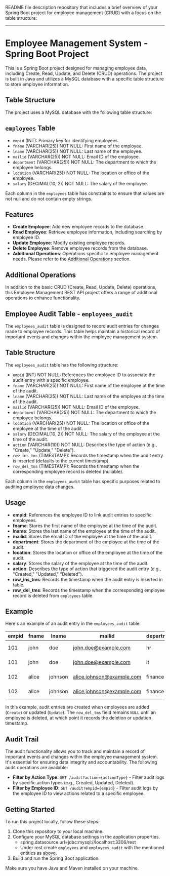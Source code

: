 README file description repository that includes a brief overview of your Spring Boot project for employee management (CRUD) with a focus on the table structure:

---

# Employee Management System - Spring Boot Project

This is a Spring Boot project designed for managing employee data, including Create, Read, Update, and Delete (CRUD) operations. The project is built in Java and utilizes a MySQL database with a specific table structure to store employee information.

## Table Structure

The project uses a MySQL database with the following table structure:

## `employees` Table

- `empid` (INT): Primary key for identifying employees.
- `fname` (VARCHAR(25)) NOT NULL: First name of the employee.
- `lname` (VARCHAR(25)) NOT NULL: Last name of the employee.
- `mailid` (VARCHAR(25)) NOT NULL: Email ID of the employee.
- `department` (VARCHAR(25)) NOT NULL: The department to which the employee belongs.
- `location` (VARCHAR(25)) NOT NULL: The location or office of the employee.
- `salary` (DECIMAL(10, 2)) NOT NULL: The salary of the employee.

Each column in the `employees` table has constraints to ensure that values are not null and do not contain empty strings.

## Features

- **Create Employee**: Add new employee records to the database.
- **Read Employee**: Retrieve employee information, including searching by employee ID.
- **Update Employee**: Modify existing employee records.
- **Delete Employee**: Remove employee records from the database.
- **Additional Operations**: Operations specific to employee management needs. Please refer to the [Additional Operations](##additional-operations) section.

## Additional Operations

In addition to the basic CRUD (Create, Read, Update, Delete) operations, this Employee Management REST API project offers a range of additional operations to enhance functionality.

## Employee Audit Table - `employees_audit`

The `employees_audit` table is designed to record audit entries for changes made to employee records. This table helps maintain a historical record of important events and changes within the employee management system.

## Table Structure

The `employees_audit` table has the following structure:

- `empid` (INT) NOT NULL: References the employee ID to associate the audit entry with a specific employee.
- `fname` (VARCHAR(25)) NOT NULL: First name of the employee at the time of the audit.
- `lname` (VARCHAR(25)) NOT NULL: Last name of the employee at the time of the audit.
- `mailid` (VARCHAR(25)) NOT NULL: Email ID of the employee.
- `department` (VARCHAR(25)) NOT NULL: The department to which the employee belongs.
- `location` (VARCHAR(25)) NOT NULL: The location or office of the employee at the time of the audit.
- `salary` (DECIMAL(10, 2)) NOT NULL: The salary of the employee at the time of the audit.
- `action` (VARCHAR(10)) NOT NULL: Describes the type of action (e.g., "Create," "Update," "Delete").
- `row_ins_tms` (TIMESTAMP): Records the timestamp when the audit entry is inserted (defaults to the current timestamp).
- `row_del_tms` (TIMESTAMP): Records the timestamp when the corresponding employee record is deleted (nullable).

Each column in the `employees_audit` table has specific purposes related to auditing employee data changes.

## Usage

- **empid**: References the employee ID to link audit entries to specific employees.
- **fname**: Stores the first name of the employee at the time of the audit.
- **lname**: Stores the last name of the employee at the time of the audit.
- **mailid**: Stores the email ID of the employee at the time of the audit.
- **department**: Stores the department of the employee at the time of the audit.
- **location**: Stores the location or office of the employee at the time of the audit.
- **salary**: Stores the salary of the employee at the time of the audit.
- **action**: Describes the type of action that triggered the audit entry (e.g., "Created," "Updated," "Deleted").
- **row_ins_tms**: Records the timestamp when the audit entry is inserted in table.
- **row_del_tms**: Records the timestamp when the corresponding employee record is deleted from `employees` table.

## Example

Here's an example of an audit entry in the `employees_audit` table:

| empid | fname  | lname  | mailid                 | department | location   | salary   | action  | row_ins_tms        | row_del_tms        |
|-------|--------|--------|------------------------|------------|------------|----------|---------|---------------------|---------------------|
| 101   | john   | doe    | john.doe@example.com   | hr         | new york   | 50000.00 | created  | 2023-09-25 10:15:00 |                 |
| 101   | john   | doe  | john.doe@example.com | it         | san Francisco | 55000.00 | updated  | 2023-09-26 14:30:00 |                 |
| 102   | alice  | johnson| alice.johnson@example.com | finance | chicago    | 60000.00 | created  | 2023-09-27 09:45:00 |                 |
| 102   | alice  | johnson| alice.johnson@example.com | finance | chicago    | 60000.00 | deleted  | 2023-09-27 10:00:00 | 2023-09-27 15:20:00 |

In this example, audit entries are created when employees are added (`Create`) or updated (`Update`). The `row_del_tms` field remains `NULL` until an employee is deleted, at which point it records the deletion or updation timestamp.

## Audit Trail

The audit functionality allows you to track and maintain a record of important events and changes within the employee management system. It's essential for ensuring data integrity and accountability. The following audit operations are available:

- **Filter by Action Type**: `GET /audit?action={actionType}` - Filter audit logs by specific action types (e.g., Created, Updated, Deleted).
- **Filter by Employee ID**: `GET /audit?empid={empid}` - Filter audit logs by the employee ID to view actions related to a specific employee.

## Getting Started

To run this project locally, follow these steps:

1. Clone this repository to your local machine.
2. Configure your MySQL database settings in the application properties.
    - spring.datasource.url=jdbc:mysql://localhost:3306/rest
    - Under rest create `employees` and `employees_audit` with the mentioned entities as [above](##employees).
3. Build and run the Spring Boot application.

Make sure you have Java and Maven installed on your machine.

